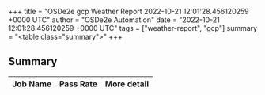 +++
title = "OSDe2e gcp Weather Report 2022-10-21 12:01:28.456120259 +0000 UTC"
author = "OSDe2e Automation"
date = "2022-10-21 12:01:28.456120259 +0000 UTC"
tags = ["weather-report", "gcp"]
summary = "<table class=\"summary\"></table>"
+++
## Summary

| Job Name | Pass Rate | More detail |
|----------|-----------|-------------|




